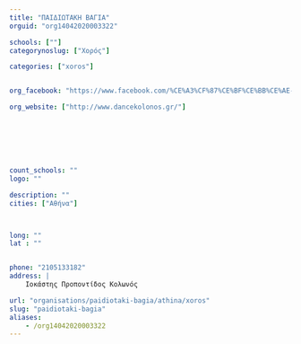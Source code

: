 ```yaml
---
title: "ΠΑΙΔΙΩΤΑΚΗ ΒΑΓΙΑ"
orguid: "org14042020003322"

schools: [""]
categorynoslug: ["Χορός"]

categories: ["xoros"]


org_facebook: "https://www.facebook.com/%CE%A3%CF%87%CE%BF%CE%BB%CE%AE-%CE%A7%CE%BF%CF%81%CE%BF%CF%8D-%CE%92%CE%AC%CE%B3%CE%B9%CE%B1-%CE%A0%CE%B1%CE%B9%CE%B4%CE%B9%CF%89%CF%84%CE%AC%CE%BA%CE%B7-%CE%9A%CE%BF%CE%BB%CF%89%CE%BD%CF%8C%CF%82%CE%A3%CE%B5%CF%80%CF%8C%CE%BB%CE%B9%CE%B1-110396769292996/"

org_website: ["http://www.dancekolonos.gr/"]







count_schools: ""
logo: ""

description: ""
cities: ["Αθήνα"]



long: ""
lat : ""


phone: "2105133182"
address: |
    Ιοκάστης Προποντίδος Κολωνός

url: "organisations/paidiotaki-bagia/athina/xoros"
slug: "paidiotaki-bagia"
aliases:
    - /org14042020003322
---
```



